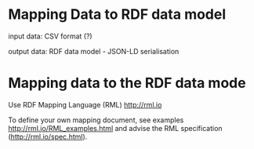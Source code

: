 # Mapping Data to RDF data model

input data: CSV format (?)

output data: RDF data model - JSON-LD serialisation

# Mapping data to the RDF data mode
Use RDF Mapping Language (RML) http://rml.io

To define your own mapping document, see examples http://rml.io/RML_examples.html 
and advise the RML specification (http://rml.io/spec.html). 

